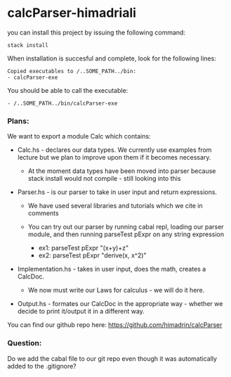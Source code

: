 # calcParser-himadriali

you can install this project by issuing the following command:
```
stack install
```

When installation is succesful and complete, look for the following lines:

```
Copied executables to /..SOME_PATH../bin:
- calcParser-exe
```

You should be able to call the executable:

```
- /..SOME_PATH../bin/calcParser-exe
```

### Plans:

We want to export a module Calc which contains: 

 * Calc.hs - declares our data types. We currently use examples from lecture but we plan to improve upon them if it becomes necessary. 

    * At the moment data types have been moved into parser because stack install would not compile - still looking into this

 * Parser.hs - is our parser to take in user input and return expressions.
    
    * We have used several libraries and tutorials which we cite in comments

    * You can try out our parser by running cabal repl, loading our parser module, and then running parseTest pExpr on any string expression

        * ex1: parseTest pExpr "(x+y)+z"
        * ex2: parseTest pExpr "derive(x, x^2)"

 * Implementation.hs - takes in user input, does the math, creates a CalcDoc.
    
    * We now must write our Laws for calculus - we will do it here.

 * Output.hs - formates our CalcDoc in the appropriate way - whether we decide to print it/output it in a different way. 

You can find our github repo here: https://github.com/himadrin/calcParser


### Question:
Do we add the cabal file to our git repo even though it was automatically added to the .gitignore? 
